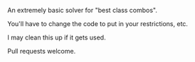 An extremely basic solver for "best class combos".

You'll have to change the code to put in your restrictions, etc.

I may clean this up if it gets used.

Pull requests welcome.

